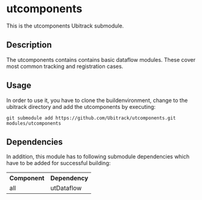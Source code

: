 utcomponents
============
This is the utcomponents Ubitrack submodule.

Description
----------
The utcomponents contains contains basic dataflow modules. These cover most common tracking and registration cases.

Usage
-----
In order to use it, you have to clone the buildenvironment, change to the ubitrack directory and add the utcomponents by executing:

    git submodule add https://github.com/Ubitrack/utcomponents.git modules/utcomponents


Dependencies
----------
In addition, this module has to following submodule dependencies which have to be added for successful building:

<table>
  <tr>
    <th>Component</th><th>Dependency</th>
  </tr>
  <tr>
    <td>all</td><td>utDataflow</td>
  </tr>
</table>
